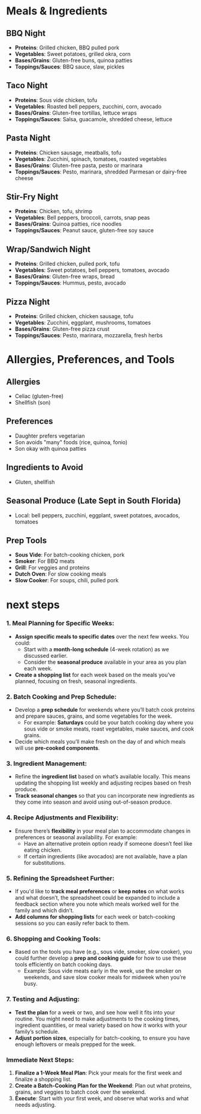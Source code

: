 
# Meals & Ingredients

## BBQ Night
- **Proteins**: Grilled chicken, BBQ pulled pork
- **Vegetables**: Sweet potatoes, grilled okra, corn
- **Bases/Grains**: Gluten-free buns, quinoa patties
- **Toppings/Sauces**: BBQ sauce, slaw, pickles

## Taco Night
- **Proteins**: Sous vide chicken, tofu
- **Vegetables**: Roasted bell peppers, zucchini, corn, avocado
- **Bases/Grains**: Gluten-free tortillas, lettuce wraps
- **Toppings/Sauces**: Salsa, guacamole, shredded cheese, lettuce

## Pasta Night
- **Proteins**: Chicken sausage, meatballs, tofu
- **Vegetables**: Zucchini, spinach, tomatoes, roasted vegetables
- **Bases/Grains**: Gluten-free pasta, pesto or marinara
- **Toppings/Sauces**: Pesto, marinara, shredded Parmesan or dairy-free cheese

## Stir-Fry Night
- **Proteins**: Chicken, tofu, shrimp
- **Vegetables**: Bell peppers, broccoli, carrots, snap peas
- **Bases/Grains**: Quinoa patties, rice noodles
- **Toppings/Sauces**: Peanut sauce, gluten-free soy sauce

## Wrap/Sandwich Night
- **Proteins**: Grilled chicken, pulled pork, tofu
- **Vegetables**: Sweet potatoes, bell peppers, tomatoes, avocado
- **Bases/Grains**: Gluten-free wraps, bread
- **Toppings/Sauces**: Hummus, pesto, avocado

## Pizza Night
- **Proteins**: Grilled chicken, chicken sausage, tofu
- **Vegetables**: Zucchini, eggplant, mushrooms, tomatoes
- **Bases/Grains**: Gluten-free pizza crust
- **Toppings/Sauces**: Pesto, marinara, mozzarella, fresh herbs

# Allergies, Preferences, and Tools

## Allergies
- Celiac (gluten-free)
- Shellfish (son)

## Preferences
- Daughter prefers vegetarian
- Son avoids "many" foods (rice, quinoa, fonio)
- Son okay with quinoa patties

## Ingredients to Avoid
- Gluten, shellfish

## Seasonal Produce (Late Sept in South Florida)
- Local: bell peppers, zucchini, eggplant, sweet potatoes, avocados, tomatoes

## Prep Tools
- **Sous Vide**: For batch-cooking chicken, pork
- **Smoker**: For BBQ meats
- **Grill**: For veggies and proteins
- **Dutch Oven**: For slow cooking meals
- **Slow Cooker**: For soups, chili, pulled pork



# next steps

### 1. **Meal Planning for Specific Weeks**:
   - **Assign specific meals to specific dates** over the next few weeks. You could:
     - Start with a **month-long schedule** (4-week rotation) as we discussed earlier.
     - Consider the **seasonal produce** available in your area as you plan each week.
   - **Create a shopping list** for each week based on the meals you've planned, focusing on fresh, seasonal ingredients.

### 2. **Batch Cooking and Prep Schedule**:
   - Develop a **prep schedule** for weekends where you’ll batch cook proteins and prepare sauces, grains, and some vegetables for the week.
     - For example: **Saturdays** could be your batch cooking day where you sous vide or smoke meats, roast vegetables, make sauces, and cook grains.
   - Decide which meals you’ll make fresh on the day of and which meals will use **pre-cooked components**.

### 3. **Ingredient Management**:
   - Refine the **ingredient list** based on what’s available locally. This means updating the shopping list weekly and adjusting recipes based on fresh produce.
   - **Track seasonal changes** so that you can incorporate new ingredients as they come into season and avoid using out-of-season produce.

### 4. **Recipe Adjustments and Flexibility**:
   - Ensure there’s **flexibility** in your meal plan to accommodate changes in preferences or seasonal availability. For example:
     - Have an alternative protein option ready if someone doesn’t feel like eating chicken.
     - If certain ingredients (like avocados) are not available, have a plan for substitutions.

### 5. **Refining the Spreadsheet Further**:
   - If you'd like to **track meal preferences** or **keep notes** on what works and what doesn’t, the spreadsheet could be expanded to include a feedback section where you note which meals worked well for the family and which didn’t.
   - **Add columns for shopping lists** for each week or batch-cooking sessions so you can easily refer back to them.

### 6. **Shopping and Cooking Tools**:
   - Based on the tools you have (e.g., sous vide, smoker, slow cooker), you could further develop a **prep and cooking guide** for how to use these tools efficiently on batch cooking days.
     - Example: Sous vide meats early in the week, use the smoker on weekends, and save slow cooker meals for midweek when you’re busy.

### 7. **Testing and Adjusting**:
   - **Test the plan** for a week or two, and see how well it fits into your routine. You might need to make adjustments to the cooking times, ingredient quantities, or meal variety based on how it works with your family’s schedule.
   - **Adjust portion sizes**, especially for batch-cooking, to ensure you have enough leftovers or meals prepped for the week.

### Immediate Next Steps:
1. **Finalize a 1-Week Meal Plan**: Pick your meals for the first week and finalize a shopping list.
2. **Create a Batch-Cooking Plan for the Weekend**: Plan out what proteins, grains, and veggies to batch cook over the weekend.
3. **Execute**: Start with your first week, and observe what works and what needs adjusting.